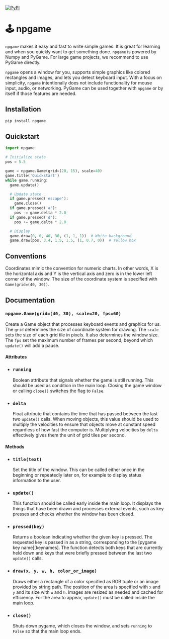 [![PyPI](https://img.shields.io/pypi/v/npgame.svg)](https://pypi.python.org/pypi/npgame/#history)

🕹️ npgame
=========

`npgame` makes it easy and fast to write simple games. It is great for learning
and when you quickly want to get something done. `npgame` is powered by Numpy
and PyGame. For large game projects, we recommend to use PyGame directly.

`npgame` opens a window for you, supports simple graphics like colored
rectangles and images, and lets you detect keyboard input. With a focus on
simplicity, `npgame` intentionally does not include functionality for mouse
input, audio, or networking. PyGame can be used together with `npgame` or by
itself if those features are needed.

Installation
------------

```sh
pip install npgame
```

Quickstart
----------

```python
import npgame

# Initialize state
pos = 5.5

game = npgame.Game(grid=(20, 15), scale=40)
game.title('Quickstart')
while game.running:
  game.update()

  # Update state
  if game.pressed('escape'):
    game.close()
  if game.pressed('a'):
    pos -= game.delta * 2.0
  if game.pressed('d'):
    pos += game.delta * 2.0

  # Display
  game.draw(0, 0, 40, 30, (1, 1, 1))  # White background
  game.draw(pos, 3.4, 1.5, 1.5, (1, 0.7, 0))  # Yellow box
```

Conventions
-----------

Coordinates mimic the convention for numeric charts. In other words, X is the
horizontal axis and Y is the vertical axis and zero is in the lower left corner
of the window. The size of the coordinate system is specified with
`Game(grid=(40, 30))`.

Documentation
-------------

### `npgame.Game(grid=(40, 30), scale=20, fps=60)`

Create a Game object that processes keyboard events and graphics for us. The
`grid` determines the size of coordinate system for drawing. The `scale` sets
the size of each grid tile in pixels. It also determines the window size. The
`fps` set the maximum number of frames per second, beyond which `update()` will
add a pause.

#### Attributes

- ### `running`

  Boolean attribute that signals whether the game is still running. This should
  be used as condition in the main loop. Closing the game window or calling
  `close()` switches the flag to `False`.

- ### `delta`

  Float attribute that contains the time that has passed between the last two
  `update()` calls. When moving objects, this value should be used to multiply
  the velocities to ensure that objects move at constant speed regardless of
  how fast the computer is. Multiplying velocities by `delta` effectively gives
  them the unit of grid tiles per second.

#### Methods

- ### `title(text)`

  Set the title of the window. This can be called either once in the beginning or
  repeatedly later on, for example to display status information to the user.

- ### `update()`

  This function should be called early inside the main loop. It displays the
  things that have been drawn and processes external events, such as key presses
  and checks whether the window has been closed.

- ### `pressed(key)`

  Returns a boolean indicating whether the given key is pressed. The requested
  key is passed in as a string, corresponding to the [pygame key name][keynames].
  The function detects both keys that are currently held down and keys that were
  briefly pressed between the last two `update()` calls.

- ### `draw(x, y, w, h, color_or_image)`

  Draws either a rectangle of a color specified as RGB tuple or an image provided
  by string path. The position of the area is specified with `x` and `y` and its
  size with `w` and `h`. Images are resized as needed and cached for efficiency.
  For the area to appear, `update()` must be called inside the main loop.

- ### `close()`

  Shuts down pygame, which closes the window, and sets `running` to `False` so
  that the main loop ends.
